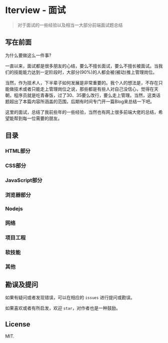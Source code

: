 # Iterview - 面试

> 对于面试的一些经验以及相当一大部分前端面试题总结

## 写在前面

为什么要做这么一件事?

一直以来，面试都是很多朋友的心结，要么不擅长面试，要么不擅长被面试。当我们的技能能力达到一定阶段时，大部分(90%)的人都会被(被动)推上管理岗位。

当然，作为技术人，下半辈子如何发展是非常重要的。我个人的想法是，不存在只能做技术或者只能走上管理岗位之说，那些都是有些人对自己没信心，觉得在天朝，程序员就是吃青春饭，过了30、35要么改行，要么走上管理。当然，这类话题超出了本篇内容所涵盖的范围，后期有时间专门开一篇Blog来总结一下吧。

这里的面试，总结了我前些年的一些经验，当然也有网上很多前端大佬的总结，希望能帮到每一位需要的朋友。

## 目录

### HTML部分

### CSS部分

### JavaScript部分

### 浏览器部分

### Nodejs

### 网络

### 项目工程

### 软技能

### 其他

## 勘误及提问

如果有疑问或者发现错误，可以在相应的 `issues` 进行提问或勘误。

如果喜欢或者有所启发，欢迎 `star`，对作者也是一种鼓励。

## License

MIT.
